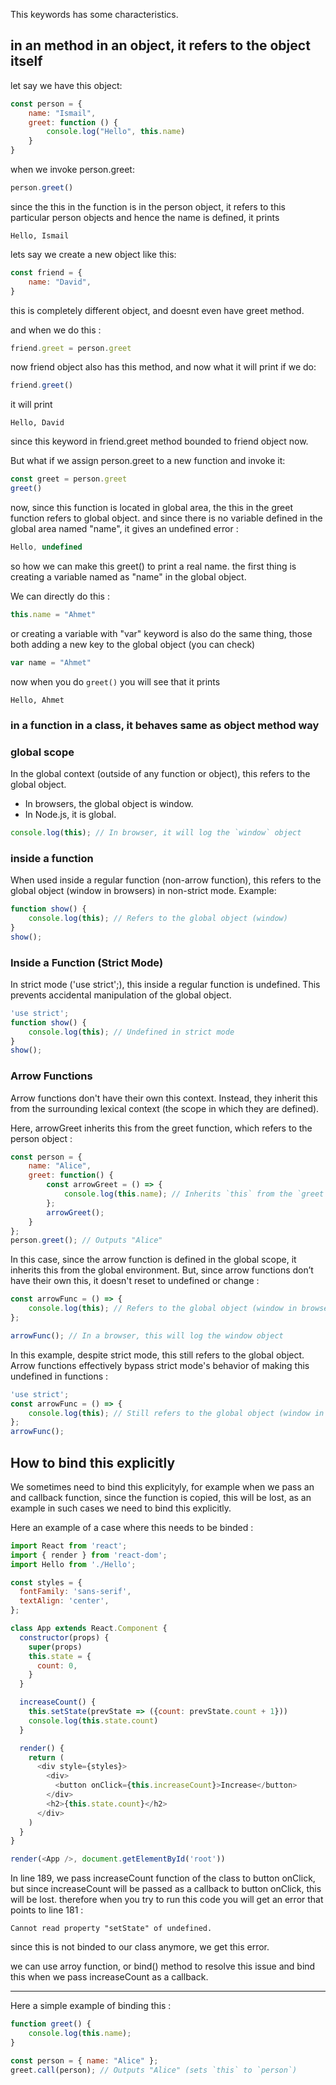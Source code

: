 This keywords has some characteristics.

## in an method in an object, it refers to the object itself

let say we have this object:
```js
const person = {
    name: "Ismail",
    greet: function () {
        console.log("Hello", this.name)
    }
}
```

when we invoke person.greet:
```js
person.greet()
```
since the this in the function is in the person object, it refers to this particular person objects and hence the name is defined, it prints
```
Hello, Ismail
```

lets say we create a new object like this:
```js
const friend = {
    name: "David",
}
```
this is completely different object, and doesnt even have greet method.

and when we do this :
```js
friend.greet = person.greet
```
now friend object also has this method, and now what it will print if we do:
```js
friend.greet()
```
it will print 
```
Hello, David
```
since this keyword in friend.greet method bounded to friend object now.


But what if we assign person.greet to a new function and invoke it:
```js
const greet = person.greet
greet()
```

now, since this function is located in global area, the this in the greet function refers to global object. and since there is no variable defined in the global area named "name", it gives an undefined error :

```js
Hello, undefined
```

so how we can make this greet() to print a real name.
the first thing is creating a variable named as "name" in the global object.

We can directly do this :
```js
this.name = "Ahmet"
```
or creating a variable with "var" keyword is also do the same thing, those both adding a new key to the global object (you can check)
```js
var name = "Ahmet"
```

now when you do `greet()` you will see that it prints
```
Hello, Ahmet
```

### in a function in a class, it behaves same as object method way


### global scope

In the global context (outside of any function or object), this refers to the global object.
- In browsers, the global object is window.
- In Node.js, it is global.

```js
console.log(this); // In browser, it will log the `window` object
```

### inside a function

When used inside a regular function (non-arrow function), this refers to the global object (window in browsers) in non-strict mode. Example:

```js
function show() {
    console.log(this); // Refers to the global object (window)
}
show();
```

### Inside a Function (Strict Mode)

In strict mode ('use strict';), this inside a regular function is undefined. This prevents accidental manipulation of the global object.

```js
'use strict';
function show() {
    console.log(this); // Undefined in strict mode
}
show();

```



### Arrow Functions

Arrow functions don't have their own this context. Instead, they inherit this from the surrounding lexical context (the scope in which they are defined).

Here, arrowGreet inherits this from the greet function, which refers to the person object : 

```js
const person = {
    name: "Alice",
    greet: function() {
        const arrowGreet = () => {
            console.log(this.name); // Inherits `this` from the `greet` method
        };
        arrowGreet();
    }
};
person.greet(); // Outputs "Alice"

```


In this case, since the arrow function is defined in the global scope, it inherits this from the global environment. But, since arrow functions don’t have their own this, it doesn't reset to undefined or change :

```js
const arrowFunc = () => {
    console.log(this); // Refers to the global object (window in browsers)
};

arrowFunc(); // In a browser, this will log the window object
```


In this example, despite strict mode, this still refers to the global object. Arrow functions effectively bypass strict mode's behavior of making this undefined in functions :
```js
'use strict';
const arrowFunc = () => {
    console.log(this); // Still refers to the global object (window in browsers)
};
arrowFunc();
```



## How to bind this explicitly
We sometimes need to bind this explicityly, for example when we pass an and callback function, since the function is copied, this will be lost, as an example in such cases we need to bind this explicitly.

Here an example of a case where this needs to be binded :
```js
import React from 'react';
import { render } from 'react-dom';
import Hello from './Hello';

const styles = {
  fontFamily: 'sans-serif',
  textAlign: 'center',
};

class App extends React.Component {
  constructor(props) {
    super(props)
    this.state = {
      count: 0,
    }
  }

  increaseCount() {
    this.setState(prevState => ({count: prevState.count + 1}))
    console.log(this.state.count)
  }

  render() {
    return (
      <div style={styles}>
        <div>
          <button onClick={this.increaseCount}>Increase</button>
        </div>
        <h2>{this.state.count}</h2>
      </div>
    )
  }
}

render(<App />, document.getElementById('root'))

```

In line 189, we pass increaseCount function of the class to button onClick, but since increaseCount will be passed as a callback to button onClick, this will be lost. therefore when you try to run this code you will get an error that points to line 181 :
```
Cannot read property "setState" of undefined.
```
since this is not binded to our class anymore, we get this error.

we can use arroy function, or bind() method to resolve this issue and bind this when we pass increaseCount as a callback.

---
Here a simple example of binding this : 
```js
function greet() {
    console.log(this.name);
}

const person = { name: "Alice" };
greet.call(person); // Outputs "Alice" (sets `this` to `person`)
```


